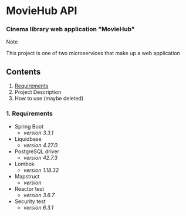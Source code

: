 # MovieHub API

### Cinema library web application "MovieHub"

> [!NOTE]
> This project is one of two microservices that make up a web application

## Contents
1. [Requirements](#1-requirements)
2. Project Description
3. How to use (maybe deleted)


### 1. Requirements

+ Spring Boot
    + *version 3.3.1*
+ Liquidbase
    + *version 4.27.0*
+ PostgreSQL driver
    + *version 42.7.3*
+ Lombok
    + *version 1.18.32*
+ Mapstruct
    + *version*
+ Reactor test
    + *version 3.6.7*
+ Security test
    + *version 6.3.1*

